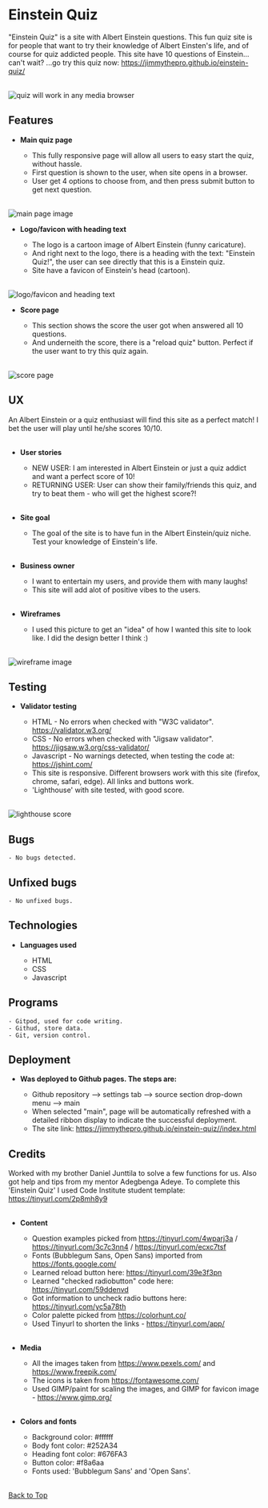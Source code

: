 # **Einstein Quiz**
"Einstein Quiz" is a site with Albert Einstein questions. This fun quiz site is for people that want to try their knowledge of Albert Einsten's life, and of course for quiz addicted people.
This site have 10 questions of Einstein... can't wait? ...go try this quiz now: https://jimmythepro.github.io/einstein-quiz/
<br/><br/>

![quiz will work in any media browser](assets/images/responsive.png)

## Features

* **Main quiz page**

    - This fully responsive page will allow all users to easy start the quiz, without hassle.
    - First question is shown to the user, when site opens in a browser.
    - User get 4 options to choose from, and then press submit button to get next question.
<br/><br/>

![main page image](assets/images/main_page.png)

* **Logo/favicon with heading text**

    - The logo is a cartoon image of Albert Einstein (funny caricature).
    - And right next to the logo, there is a heading with the text: "Einstein Quiz!", the user can see directly that this is a Einstein quiz.
    - Site have a favicon of Einstein's head (cartoon).
<br/><br/>

![logo/favicon and heading text](assets/images/logo_favicon.png)

* **Score page**

    - This section shows the score the user got when answered all 10 questions.
    - And underneith the score, there is a "reload quiz" button. Perfect if the user want to try this quiz again.
<br/><br/>

![score page](assets/images/score_page.png)

## UX

An Albert Einstein or a quiz enthusiast will find this site as a perfect match!
I bet the user will play until he/she scores 10/10.
<br/><br/>

* **User stories**

    - NEW USER: I am interested in Albert Einstein or just a quiz addict and want a perfect score of 10!
    - RETURNING USER: User can show their family/friends this quiz, and try to beat them - who will get the highest score?!
<br/><br/>

* **Site goal**

    - The goal of the site is to have fun in the Albert Einstein/quiz niche. Test your knowledge of Einstein's life.
<br/><br/>

* **Business owner**

    - I want to entertain my users, and provide them with many laughs!
    - This site will add alot of positive vibes to the users.
<br/><br/>

* **Wireframes**

    - I used this picture to get an "idea" of how I wanted this site to look like. I did the design better I think :)
<br/><br/>

![wireframe image](assets/images/wireframe.png)

## Testing

* **Validator testing**

    - HTML - No errors when checked with "W3C validator". https://validator.w3.org/
    - CSS - No errors when checked with "Jigsaw validator". https://jigsaw.w3.org/css-validator/
    - Javascript - No warnings detected, when testing the code at: https://jshint.com/
    - This site is responsive. Different browsers work with this site (firefox, chrome, safari, edge). All links and buttons work.
    - 'Lighthouse' with site tested, with good score.
<br/><br/>

![lighthouse score](assets/images/lighthouse.png)

## Bugs

    - No bugs detected.

## Unfixed bugs

    - No unfixed bugs.

## Technologies

* **Languages used**

    - HTML
    - CSS
    - Javascript

## Programs

    - Gitpod, used for code writing.
    - Githud, store data.
    - Git, version control.

## Deployment

* **Was deployed to Github pages. The steps are:**

    - Github repository --> settings tab --> source section drop-down menu --> main
    - When selected "main", page will be automatically refreshed with a detailed ribbon display to indicate the successful deployment.
    - The site link: https://jimmythepro.github.io/einstein-quiz//index.html

## Credits

Worked with my brother Daniel Junttila to solve a few functions for us.
Also got help and tips from my mentor Adegbenga Adeye.
To complete this 'Einstein Quiz' I used Code Institute student template: https://tinyurl.com/2p8mh8y9
<br/><br/>

* **Content**

    - Question examples picked from https://tinyurl.com/4wparj3a / https://tinyurl.com/3c7c3nn4 / https://tinyurl.com/ecxc7tsf
    - Fonts (Bubblegum Sans, Open Sans) imported from https://fonts.google.com/
    - Learned reload button here: https://tinyurl.com/39e3f3pn
    - Learned "checked radiobutton" code here: https://tinyurl.com/59ddenvd
    - Got information to uncheck radio buttons here: https://tinyurl.com/yc5a78th
    - Color palette picked from https://colorhunt.co/
    - Used Tinyurl to shorten the links - https://tinyurl.com/app/
<br/><br/>

* **Media**

    - All the images taken from https://www.pexels.com/ and https://www.freepik.com/
    - The icons is taken from https://fontawesome.com/
    - Used GIMP/paint for scaling the images, and GIMP for favicon image - https://www.gimp.org/
<br/><br/>

* **Colors and fonts**

    - Background color: #ffffff
    - Body font color: #252A34
    - Heading font color: #676FA3
    - Button color: #f8a6aa
    - Fonts used: 'Bubblegum Sans' and 'Open Sans'.
<br/><br/>

[Back to Top](#Einstein-Quiz)
